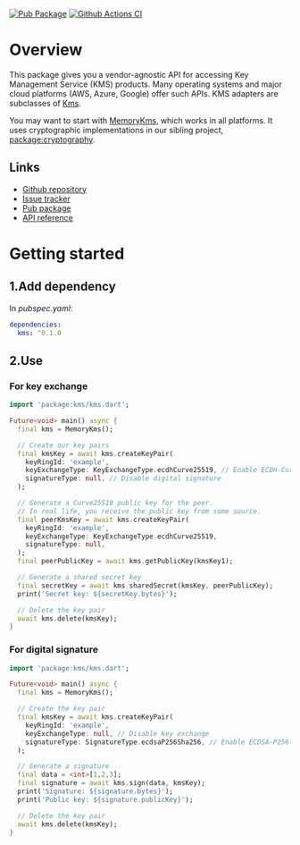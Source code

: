 [![Pub Package](https://img.shields.io/pub/v/kms.svg)](https://pub.dev/packages/kms)
[![Github Actions CI](https://github.com/dint-dev/cryptography/workflows/Dart%20CI/badge.svg)](https://github.com/dint-dev/cryptography/actions?query=workflow%3A%22Dart+CI%22)

# Overview
This package gives you a vendor-agnostic API for accessing Key Management Service (KMS) products.
Many operating systems and major cloud platforms (AWS, Azure, Google) offer such APIs.
KMS adapters are subclasses of [Kms](https://pub.dev/documentation/kms/latest/kms/Kms-class.html).

You may want to start with [MemoryKms](https://pub.dev/documentation/kms/latest/kms/MemoryKms-class.html),
which works in all platforms. It uses cryptographic implementations in our sibling project,
[package:cryptography](https://pub.dev/packages/cryptography).

## Links
  * [Github repository](https://github.com/dint-dev/cryptography)
  * [Issue tracker](https://github.com/dint-dev/cryptography/issues)
  * [Pub package](https://pub.dev/packages/kms)
  * [API reference](https://pub.dev/documentation/kms/latest/)

# Getting started
## 1.Add dependency
In _pubspec.yaml_:
```yaml
dependencies:
  kms: ^0.1.0
```

## 2.Use
### For key exchange
```dart
import 'package:kms/kms.dart';

Future<void> main() async {
  final kms = MemoryKms();

  // Create our key pairs
  final kmsKey = await kms.createKeyPair(
    keyRingId: 'example',
    keyExchangeType: KeyExchangeType.ecdhCurve25519, // Enable ECDH-Curve25519
    signatureType: null, // Disable digital signature
  );

  // Generate a Curve25519 public key for the peer.
  // In real life, you receive the public key from some source.
  final peerKmsKey = await kms.createKeyPair(
    keyRingId: 'example',
    keyExchangeType: KeyExchangeType.ecdhCurve25519,
    signatureType: null,
  );
  final peerPublicKey = await kms.getPublicKey(kmsKey1);

  // Generate a shared secret key
  final secretKey = await kms.sharedSecret(kmsKey, peerPublicKey);
  print('Secret key: ${secretKey.bytes}');

  // Delete the key pair
  await kms.delete(kmsKey);
}
```

### For digital signature
```dart
import 'package:kms/kms.dart';

Future<void> main() async {
  final kms = MemoryKms();

  // Create the key pair
  final kmsKey = await kms.createKeyPair(
    keyRingId: 'example',
    keyExchangeType: null, // Disable key exchange
    signatureType: SignatureType.ecdsaP256Sha256, // Enable ECDSA-P256-SHA256
  );

  // Generate a signature
  final data = <int>[1,2,3];
  final signature = await kms.sign(data, kmsKey);
  print('Signature: ${signature.bytes}');
  print('Public key: ${signature.publicKey}');

  // Delete the key pair
  await kms.delete(kmsKey);
}
```